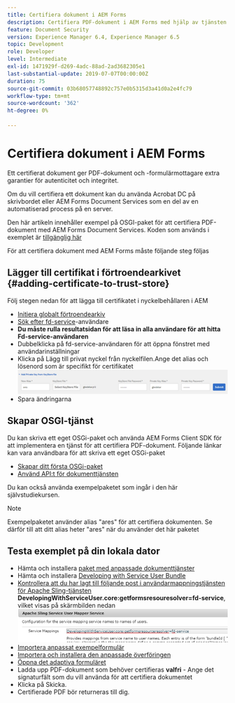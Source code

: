 ```yaml
---
title: Certifiera dokument i AEM Forms
description: Certifiera PDF-dokument i AEM Forms med hjälp av tjänsten Dokumentsäkerhet
feature: Document Security
version: Experience Manager 6.4, Experience Manager 6.5
topic: Development
role: Developer
level: Intermediate
exl-id: 1471929f-d269-4adc-88ad-2ad3682305e1
last-substantial-update: 2019-07-07T00:00:00Z
duration: 75
source-git-commit: 03b68057748892c757e0b5315d3a41d0a2e4fc79
workflow-type: tm+mt
source-wordcount: '362'
ht-degree: 0%

---
```


# Certifiera dokument i AEM Forms

Ett certifierat dokument ger PDF-dokument och -formulärmottagare extra garantier för autenticitet och integritet.

Om du vill certifiera ett dokument kan du använda Acrobat DC på skrivbordet eller AEM Forms Document Services som en del av en automatiserad process på en server.

Den här artikeln innehåller exempel på OSGI-paket för att certifiera PDF-dokument med AEM Forms Document Services. Koden som används i exemplet är [tillgänglig här](https://helpx.adobe.com/se/experience-manager/6-4/forms/using/aem-document-services-programmatically.html)

För att certifiera dokument med AEM Forms måste följande steg följas

## Lägger till certifikat i förtroendearkivet {#adding-certificate-to-trust-store}

Följ stegen nedan för att lägga till certifikatet i nyckelbehållaren i AEM

* [Initiera globalt förtroendearkiv](http://localhost:4502/libs/granite/security/content/truststore.html)
* [Sök efter fd-service](http://localhost:4502/security/users.html)-användare
* **Du måste rulla resultatsidan för att läsa in alla användare för att hitta Fd-service-användaren**
* Dubbelklicka på fd-service-användaren för att öppna fönstret med användarinställningar
* Klicka på Lägg till privat nyckel från nyckelfilen.Ange det alias och lösenord som är specifikt för certifikatet
  ![add-certificate](assets/adding-certificate-keystore.PNG)
* Spara ändringarna

## Skapar OSGI-tjänst

Du kan skriva ett eget OSGi-paket och använda AEM Forms Client SDK för att implementera en tjänst för att certifiera PDF-dokument. Följande länkar kan vara användbara för att skriva ett eget OSGi-paket

* [Skapar ditt första OSGi-paket](https://helpx.adobe.com/experience-manager/using/maven_arch13.html)
* [Använd API:t för dokumenttjänsten](https://helpx.adobe.com/se/experience-manager/6-4/forms/using/aem-document-services-programmatically.html)

Du kan också använda exempelpaketet som ingår i den här självstudiekursen.

>[!NOTE]
>
>Exempelpaketet använder alias &quot;ares&quot; för att certifiera dokumenten. Se därför till att ditt alias heter &quot;ares&quot; när du använder det här paketet

## Testa exemplet på din lokala dator

* Hämta och installera [paket med anpassade dokumenttjänster](/help/forms/assets/common-osgi-bundles/AEMFormsDocumentServices.core-1.0-SNAPSHOT.jar)
* Hämta och installera [Developing with Service User Bundle](/help/forms/assets/common-osgi-bundles/DevelopingWithServiceUser.jar)
* [Kontrollera att du har lagt till följande post i användarmappningstjänsten för Apache Sling-tjänsten](http://localhost:4502/system/console/configMgr)
  **DevelopingWithServiceUser.core:getformsresouresolver=fd-service**, vilket visas på skärmbilden nedan
  ![Användarmappare](assets/user-mapper-service.PNG)
* [Importera anpassat exempelformulär](assets/certify-pdf-af.zip)
* [Importera och installera den anpassade överföringen](assets/custom-submit-certify.zip)
* [Öppna det adaptiva formuläret](http://localhost:4502/content/dam/formsanddocuments/certifypdf/jcr:content?wcmmode=disabled)
* Ladda upp PDF-dokument som behöver certifieras
  **valfri** - Ange det signaturfält som du vill använda för att certifiera dokumentet
* Klicka på Skicka.
* Certifierade PDF bör returneras till dig.
